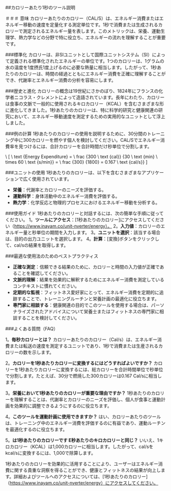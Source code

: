 ##カロリーあたり1秒のツール説明

＃＃＃ 意味
カロリーあたりのカロリー（CAL/S）は、エネルギー消費またはエネルギー移動の速度を定量化する測定単位です。1秒で消費または生成されるカロリーで測定されるエネルギー量を表します。このメトリックは、栄養、運動生理学、熱力学などの分野で特に役立ち、エネルギーの流れを理解することが重要です。

###標準化
カロリーは、非SIユニットとして国際ユニットシステム（SI）によって定義される標準化されたエネルギーの単位です。1つのカロリーは、1グラムの水の温度を1度摂氏1度上げるのに必要な熱量に相当します。したがって、1秒あたりのカロリーは、時間の経過とともにエネルギー消費を正確に理解することができ、代謝率とエネルギー消費の分析を容易にします。

###歴史と進化
カロリーの概念は19世紀にさかのぼり、1824年にフランスの化学者ニコラス・クレメントによって造語されています。長年にわたり、カロリーは食事の文脈で一般的に使用されるキロカロリー（KCAL）を含むさまざまな形に進化してきました。1秒あたりのカロリーは、特に科学的研究と健康関連の研究において、エネルギー移動速度を測定するための実用的なユニットとして浮上しました。

###例の計算
1秒あたりのカロリーの使用を説明するために、30分間のトレーニング中に300カロリーを燃やす個人を検討してください。CAL/Sでエネルギー消費率を見つけるには、合計カロリーを合計時間だけ秒単位で分割します。

\ [
\ text {Energy Expenditure} = \ frac {300 \ text {cal}} {30 \ text {min} \ times 60 \ text {s/min}} = \ frac {300} {1800} = 0.167 \ text {cal/s}}
\]

###ユニットの使用
1秒あたりのカロリーは、以下を含むさまざまなアプリケーションで広く使用されています。
-  **栄養**：代謝率とカロリーのニーズを評価する。
-  **運動科学**：身体活動中のエネルギー消費を評価する。
-  **熱力学**：化学反応と物理的プロセスにおけるエネルギー移動を分析する。

###使用ガイド
1秒あたりのカロリーと対話するには、次の簡単な手順に従ってください。
1。**ツールにアクセス**：[1秒あたりのカロリー]にアクセスしてください（https://www.inayam.co/unit-nverter/energy）。
2。**入力値**：カロリーのエネルギー量と秒単位の期間を入力します。
3。**ユニットを選択**：該当する場合は、目的の出力ユニットを選択します。
4。**計算**：[変換]ボタンをクリックして、cal/sの結果を取得します。

###最適な使用法のためのベストプラクティス
-  **正確な測定**：信頼できる結果のために、カロリーと時間の入力値が正確であることを確認してください。
-  **文脈的理解**：結果を効果的に解釈するためにエネルギー消費を測定しているコンテキストに慣れてください。
-  **定期的な監視**：フィットネス愛好家にとって、エネルギー消費を定期的に追跡することで、トレーニングルーチンと栄養計画の最適化に役立ちます。
-  **専門家に相談する**：健康関連の目的でこのツールを使用する場合は、パーソナライズされたアドバイスについて栄養士またはフィットネスの専門家に相談することを検討してください。

###よくある質問（FAQ）

1。**毎秒カロリーとは？**
カロリーあたりのカロリー（Cal/s）は、エネルギー消費または転送の速度を測定するユニットであり、1秒で消費または生産されるカロリーの数を示します。

2。**カロリーを1秒あたりカロリーに変換するにはどうすればよいですか？**
カロリーを1秒あたりカロリーに変換するには、総カロリーを合計時間単位で秒単位で分割します。たとえば、30分で燃焼した300カロリーは0.167 Cal/sに相当します。

3。**栄養において1秒あたりのカロリーが重要な理由ですか？**
1秒あたりのカロリーを理解することは、代謝率とカロリーのニーズを評価し、個人が食事と運動計画を効果的に調整できるようにするのに役立ちます。

4。**このツールを運動計画に使用できますか？**
はい、カロリーあたりのツールは、トレーニング中のエネルギー消費を評価するのに有益であり、運動ルーチンを最適化するのに役立ちます。

5。**は1秒あたりのカロリーです E秒あたりのキロカロリーと同じ？**
いいえ、1キロカロリー（KCAL）は1,000カロリーに相当します。したがって、cal/sをkcal/sに変換するには、1,000で除算します。

1秒あたりのカロリーを効果的に活用することにより、ユーザーはエネルギー消費に関する貴重な洞察を得ることができ、健康とフィットネスの結果が向上します。詳細およびツールへのアクセスについては、[1秒あたりのカロリー]（https://www.inayam.co/unit-nverter/energy）にアクセスしてください。